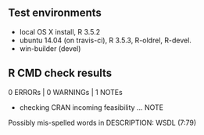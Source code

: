 ## Test environments

* local OS X install, R 3.5.2
* ubuntu 14.04 (on travis-ci), R 3.5.3, R-oldrel, R-devel.
* win-builder (devel)

## R CMD check results

0 ERRORs | 0 WARNINGs | 1 NOTEs

* checking CRAN incoming feasibility ... NOTE

Possibly mis-spelled words in DESCRIPTION:
  WSDL (7:79)